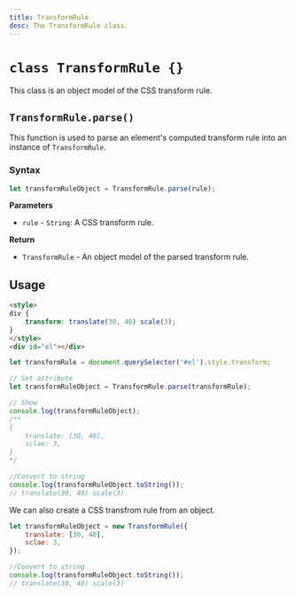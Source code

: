 ```yaml
---
title: TransformRule
desc: The TransformRule class.
---
```

# `class TransformRule {}`

This class is an object model of the CSS transform rule.

## `TransformRule.parse()`

This function is used to parse an element's computed transform rule into an instance of `TransformRule`.

### Syntax

```js
let transformRuleObject = TransformRule.parse(rule);
```

**Parameters**
+ `rule` - `String`: A CSS transform rule.

**Return**
+ `TransformRule` - An object model of the parsed transform rule.

## Usage

```html
<style>
div {
    transform: translate(30, 40) scale(3);
}
</style>
<div id="el"></div>
```

```js
let transformRule = document.querySelector('#el').style.transform;

// Set attribute
let transformRuleObject = TransformRule.parse(transformRule);

// Show
console.log(transformRuleObject);
/**
{
    translate: [30, 40],
    sclae: 3,
}
*/

//Convert to string
console.log(transformRuleObject.toString());
// translate(30, 40) scale(3)
```

We can also create a CSS transfrom rule from an object.

```js
let transformRuleObject = new TransformRule({
    translate: [30, 40],
    sclae: 3,
});

//Convert to string
console.log(transformRuleObject.toString());
// translate(30, 40) scale(3)
```